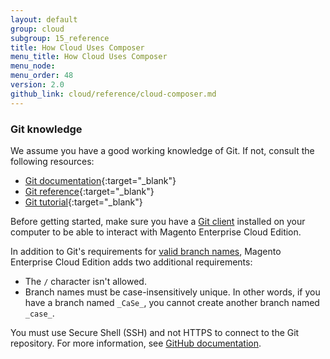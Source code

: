 ```yaml
---
layout: default
group: cloud
subgroup: 15_reference
title: How Cloud Uses Composer
menu_title: How Cloud Uses Composer
menu_node: 
menu_order: 48
version: 2.0
github_link: cloud/reference/cloud-composer.md
---
```

### Git knowledge
We assume you have a good working knowledge of Git. If not, consult the following resources:

*	[Git documentation](https://git-scm.com/documentation){:target="_blank"}
*	[Git reference](https://git-scm.com/docs){:target="_blank"}
*	[Git tutorial](http://git-scm.com/docs/gittutorial){:target="_blank"}

Before getting started, make sure you have a <a href="https://git-scm.com/downloads" target="_blank">Git client</a> installed on your computer
to be able to interact with Magento Enterprise Cloud Edition.

<div class="bs-callout bs-callout-info" id="info">
  <p>In addition to Git's requirements for <a href="https://www.kernel.org/pub/software/scm/git/docs/git-check-ref-format.html">valid branch names</a>, Magento Enterprise Cloud Edition adds two additional requirements:</p>
  <ul><li>The <code>/</code> character isn't allowed.</li>
  	<li>Branch names must be case-insensitively unique. In other words, if you have a branch named <code>_CaSe_</code>, you cannot create another branch named <code>_case_</code>.</li></ul>
</div>

You must use Secure Shell (SSH) and not HTTPS to connect to the Git repository. For more information, see <a href="https://help.github.com/articles/generating-an-ssh-key" target="_blank">GitHub documentation</a>.
